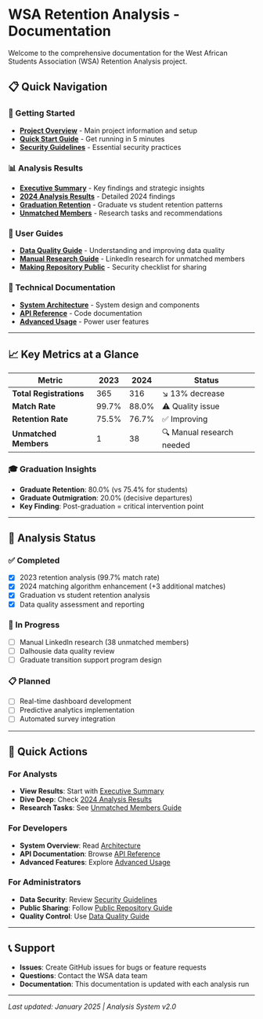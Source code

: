 # WSA Retention Analysis - Documentation

Welcome to the comprehensive documentation for the West African Students Association (WSA) Retention Analysis project.

## 📋 Quick Navigation

### 🚀 Getting Started
- **[Project Overview](../README.md)** - Main project information and setup
- **[Quick Start Guide](../QUICK_START.md)** - Get running in 5 minutes
- **[Security Guidelines](../DATA_SECURITY.md)** - Essential security practices

### 📊 Analysis Results
- **[Executive Summary](analysis/executive-summary.md)** - Key findings and strategic insights
- **[2024 Analysis Results](analysis/2024-analysis.md)** - Detailed 2024 findings
- **[Graduation Retention](analysis/graduation-retention.md)** - Graduate vs student retention patterns
- **[Unmatched Members](analysis/unmatched-members.md)** - Research tasks and recommendations

### 📖 User Guides
- **[Data Quality Guide](guides/data-quality.md)** - Understanding and improving data quality
- **[Manual Research Guide](guides/manual-research.md)** - LinkedIn research for unmatched members
- **[Making Repository Public](guides/public-repository.md)** - Security checklist for sharing

### 🔧 Technical Documentation
- **[System Architecture](technical/architecture.md)** - System design and components
- **[API Reference](technical/api-reference.md)** - Code documentation
- **[Advanced Usage](technical/advanced-usage.md)** - Power user features

---

## 📈 Key Metrics at a Glance

| Metric | 2023 | 2024 | Status |
|--------|------|------|--------|
| **Total Registrations** | 365 | 316 | ↘️ 13% decrease |
| **Match Rate** | 99.7% | 88.0% | ⚠️ Quality issue |
| **Retention Rate** | 75.5% | 76.7% | ✅ Improving |
| **Unmatched Members** | 1 | 38 | 🔍 Manual research needed |

### 🎓 Graduation Insights
- **Graduate Retention**: 80.0% (vs 75.4% for students)
- **Graduate Outmigration**: 20.0% (decisive departures)
- **Key Finding**: Post-graduation = critical intervention point

---

## 🎯 Analysis Status

### ✅ Completed
- [x] 2023 retention analysis (99.7% match rate)
- [x] 2024 matching algorithm enhancement (+3 additional matches)
- [x] Graduation vs student retention analysis
- [x] Data quality assessment and reporting

### 🔄 In Progress  
- [ ] Manual LinkedIn research (38 unmatched members)
- [ ] Dalhousie data quality review
- [ ] Graduate transition support program design

### 📋 Planned
- [ ] Real-time dashboard development
- [ ] Predictive analytics implementation
- [ ] Automated survey integration

---

## 🚀 Quick Actions

### For Analysts
- **View Results**: Start with [Executive Summary](analysis/executive-summary.md)
- **Dive Deep**: Check [2024 Analysis Results](analysis/2024-analysis.md)
- **Research Tasks**: See [Unmatched Members Guide](analysis/unmatched-members.md)

### For Developers
- **System Overview**: Read [Architecture](technical/architecture.md)
- **API Documentation**: Browse [API Reference](technical/api-reference.md) 
- **Advanced Features**: Explore [Advanced Usage](technical/advanced-usage.md)

### For Administrators
- **Data Security**: Review [Security Guidelines](../DATA_SECURITY.md)
- **Public Sharing**: Follow [Public Repository Guide](guides/public-repository.md)
- **Quality Control**: Use [Data Quality Guide](guides/data-quality.md)

---

## 📞 Support

- **Issues**: Create GitHub issues for bugs or feature requests
- **Questions**: Contact the WSA data team
- **Documentation**: This documentation is updated with each analysis run

---

*Last updated: January 2025 | Analysis System v2.0* 